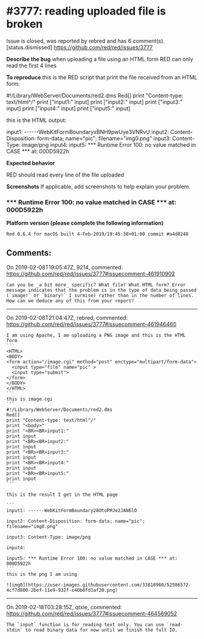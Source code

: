 
#3777: reading uploaded file is broken
================================================================================
Issue is closed, was reported by rebred and has 6 comment(s).
[status.dismissed]
<https://github.com/red/red/issues/3777>

**Describe the bug**
when uploading a file using an HTML form RED can only read the first 4 lines

**To reproduce**
this is the RED script that print the file received from an HTML form:

#!/Library/WebServer/Documents/red2.dms
Red[]
print "Content-type: text/html^/"
print ["input1:" input]
print ["input2:" input]
print ["input3:" input]
print ["input4:" input]
print ["input5:" input]

this is the HTML output:

input1: ------WebKitFormBoundaryxBNH9pwUye3VNRvU 
input2: Content-Disposition: form-data; name="pic"; filename="img0.png" 
input3: Content-Type: image/png 
input4: 
input5: *** Runtime Error 100: no value matched in CASE *** at: 000D5922h

**Expected behavior**

RED should read every line of the file uploaded

**Screenshots**
If applicable, add screenshots to help explain your problem.

###   *** Runtime Error 100: no value matched in CASE *** at: 000D5922h

**Platform version (please complete the following information)**
```
Red 0.6.4 for macOS built 4-Feb-2019/19:45:38+01:00 commit #a4d8240
```



Comments:
--------------------------------------------------------------------------------

On 2019-02-08T19:05:47Z, 9214, commented:
<https://github.com/red/red/issues/3777#issuecomment-461910902>

    Can you be _a bit more_ specific? What file? What HTML form? Error message indicates that the problem is in the type of data being passed (`image!` or `binary!` I surmise) rather than in the number of lines. How can we deduce any of this from your report?

--------------------------------------------------------------------------------

On 2019-02-08T21:04:47Z, rebred, commented:
<https://github.com/red/red/issues/3777#issuecomment-461946460>

    I am using Apache, I am uploading a PNG image and this is the HTML form
    ```
    <HTML>
    <BODY>
    <form action="/image.cgi" method="post" enctype="multipart/form-data">
      <input type="file" name="pic" >
      <input type="submit">
    </form>
    </BODY>
    </HTML>
    ```
    this is image.cgi
    ```
    #!/Library/WebServer/Documents/red2.dms
    Red[]
    print "Content-type: text/html^/"
    print "<body>"
    print "<BR><BR>input1:"
    print input
    print "<BR><BR>input2:"
    print input
    print "<BR><BR>input3:"
    print input
    print "<BR><BR>input4:"
    print input
    print "<BR><BR>input5:"
    print input
    ```
    
    this is the result I get in the HTML page
    
    ```
    input1: ------WebKitFormBoundary28OtoPMJe2JAN6lO 
    
    input2: Content-Disposition: form-data; name="pic"; filename="img0.png" 
    
    input3: Content-Type: image/png 
    
    input4: 
    
    input5: *** Runtime Error 100: no value matched in CASE *** at: 000D5922h
    ```
    this is the png I am using
    
    ![img0](https://user-images.githubusercontent.com/33818960/52506572-4cf7d800-2bef-11e9-932f-c40b0fd1af20.png)

--------------------------------------------------------------------------------

On 2019-02-18T03:28:15Z, qtxie, commented:
<https://github.com/red/red/issues/3777#issuecomment-464569052>

    The `input` function is for reading text only. You can use `read-stdin` to read binary data for now until we finish the full IO.

